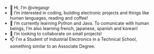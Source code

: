 - 👋 Hi, I’m @viegasgr
- 👀 I’m interested in coding, building electronic projects and things like human languages, reading and coffee!
- 🌱 I’m currently learning Python and Java. To comunicate with human beings, I'm also learning french, japanese, spanish and korean!
- 💞️ I’m looking to collaborate on small projects!
- 📫 I'm a Student of Industrial Electronics in a Technical School, something similar to an Associate Degree.

<!---
viegasgr/viegasgr is a ✨ special ✨ repository because its `README.md` (this file) appears on your GitHub profile.
You can click the Preview link to take a look at your changes.
--->
